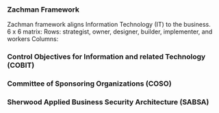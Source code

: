 ### Zachman Framework
Zachman framework aligns Information Technology (IT) to the business.  
6 x 6 matrix:
Rows: strategist, owner, designer, builder, implementer, and workers
Columns: 

### Control Objectives for Information and related Technology (COBIT)

### Committee of Sponsoring Organizations (COSO)

### Sherwood Applied Business Security Architecture (SABSA)

<!--stackedit_data:
eyJoaXN0b3J5IjpbLTEzMjYyNzE0NDVdfQ==
-->
